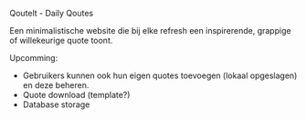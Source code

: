 Qoutelt - Daily Qoutes

Een minimalistische website die bij elke refresh een inspirerende, grappige of willekeurige quote toont. 

Upcomming:
- Gebruikers kunnen ook hun eigen quotes toevoegen (lokaal opgeslagen) en deze beheren.
- Quote download (template?)
- Database storage
